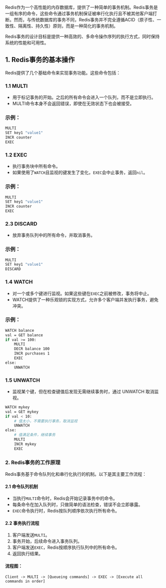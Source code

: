Redis作为一个高性能的内存数据库，提供了一种简单的事务机制。Redis事务是一组有序的命令，这些命令通过事务机制保证被串行化执行且不被其他客户端打断。然而，与传统数据库的事务不同，Redis事务并不完全遵循ACID（原子性、一致性、隔离性、持久性）原则，而是一种简化的事务机制。

Redis事务的设计目标是提供一种高效的、多命令操作序列的执行方式，同时保持系统的性能和可用性。

## 1. Redis事务的基本操作
Redis提供了几个基础命令来实现事务功能。这些命令包括：

### **1.1 MULTI**
- 用于标记事务的开始。之后的所有命令会进入一个队列，而不是立即执行。
- MULTI命令本身不会返回错误，即使在无效状态下也会被接受。

### 示例：
```bash
MULTI
SET key1 "value1"
INCR counter
EXEC
```

### **1.2 EXEC**
- 执行事务块中所有命令。
- 如果使用了`WATCH`且监视的键发生了变化，`EXEC`会中止事务，返回`nil`。

### 示例：
```bash
MULTI
SET key1 "value1"
INCR counter
EXEC
```

### **2.3 DISCARD**
- 放弃事务队列中的所有命令，并取消事务。

### 示例：
```bash
MULTI
SET key1 "value1"
DISCARD
```

### **1.4 WATCH**
- 对一个或多个键进行监视。如果这些键在`EXEC`之前被修改，事务将中止。
- WATCH提供了一种乐观锁的实现方式，允许多个客户端并发执行事务，避免冲突。

### 示例：
```bash
WATCH balance
val = GET balance
if val >= 100:
    MULTI
    DECR balance 100
    INCR purchases 1
    EXEC
else:
    UNWATCH
```
### **1.5 UNWATCH**
- 监视某个键，但在检查键值后发现无需继续事务时，通过 UNWATCH 取消监视。

```bash
WATCH mykey
val = GET mykey
if val < 10:
    # 值太小，不需要执行事务，取消监视
    UNWATCH
else:
    # 值满足条件，继续事务
    MULTI
    INCR mykey
    EXEC

```

### 2. Redis事务的工作原理
Redis事务基于命令队列化和串行化执行的机制。以下是其主要工作流程：

#### **2.1 命令队列机制**
- 当执行`MULTI`命令时，Redis会开始记录事务中的命令。
- 每条命令在加入队列时，只做简单的语法检查，错误不会立即暴露。
- `EXEC`命令执行时，Redis按队列顺序依次执行所有命令。

#### **2.2 事务执行流程**
1. 客户端发送`MULTI`。
2. 事务开始，后续命令进入事务队列。
3. 客户端发送`EXEC`，Redis按顺序执行队列中的所有命令。
4. 返回执行结果。

#### 流程图：
```
Client -> MULTI -> [Queueing commands] -> EXEC -> [Execute all commands in order]
```

